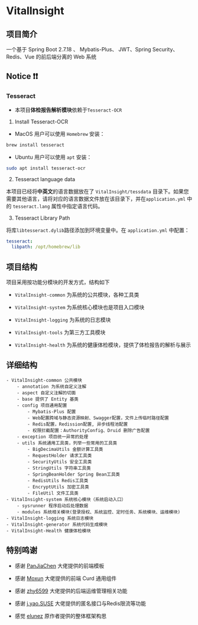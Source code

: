 # VitalInsight

## 项目简介
一个基于 Spring Boot 2.7.18 、 Mybatis-Plus、 JWT、Spring Security、Redis、Vue 的前后端分离的 Web 系统

## Notice ❗️❗️

### Tesseract

- 本项目**体检报告解析模块**依赖于`Tesseract-OCR`

1. Install Tesseract-OCR

- MacOS 用户可以使用 `Homebrew` 安装：

```bash
brew install tesseract
```
- Ubuntu 用户可以使用 `apt` 安装：

```bash
sudo apt install tesseract-ocr
```

2. Tesseract language data
   
本项目已经将**中英文**的语言数据放在了 `VitalInsight/tessdata` 目录下。如果您需要其他语言，请将对应的语言数据文件放在该目录下，并在`application.yml` 中的 `tesseract.lang` 属性中指定语言代码。

3. Tesseract Library Path

将库`libtesseract.dylib`路径添加到环境变量中。在 `application.yml` 中配置：

```yaml
tesseract:
  libpath: /opt/homebrew/lib
```

## 项目结构
项目采用按功能分模块的开发方式，结构如下

- `VitalInsight-common` 为系统的公共模块，各种工具类

- `VitalInsight-system` 为系统核心模块也是项目入口模块

- `VitalInsight-logging` 为系统的日志模块

- `VitalInsight-tools` 为第三方工具模块

- `VitalInsight-health` 为系统的健康体检模块，提供了体检报告的解析与展示

## 详细结构

```
- VitalInsight-common 公共模块
    - annotation 为系统自定义注解
    - aspect 自定义注解的切面
    - base 提供了 Entity 基类
    - config 项目通用配置
        - Mybatis-Plus 配置
        - Web配置跨域与静态资源映射、Swagger配置，文件上传临时路径配置
        - Redis配置，Redission配置, 异步线程池配置
        - 权限拦截配置：AuthorityConfig、Druid 删除广告配置
    - exception 项目统一异常的处理
    - utils 系统通用工具类，列举一些常用的工具类
        - BigDecimaUtils 金额计算工具类
        - RequestHolder 请求工具类
        - SecurityUtils 安全工具类
        - StringUtils 字符串工具类
        - SpringBeanHolder Spring Bean工具类
        - RedisUtils Redis工具类
        - EncryptUtils 加密工具类
        - FileUtil 文件工具类
- VitalInsight-system 系统核心模块（系统启动入口）
    - sysrunner 程序启动后处理数据
	- modules 系统相关模块(登录授权、系统监控、定时任务、系统模块、运维模块)
- VitalInsight-logging 系统日志模块
- VitalInsight-generator 系统代码生成模块
- VitalInsight-Health 健康体检模块
```

## 特别鸣谢

- 感谢 [PanJiaChen](https://github.com/PanJiaChen/vue-element-admin) 大佬提供的前端模板

- 感谢 [Moxun](https://github.com/moxun1639) 大佬提供的前端 Curd 通用组件

- 感谢 [zhy6599](https://gitee.com/zhy6599) 大佬提供的后端运维管理相关功能

- 感谢 [j.yao.SUSE](https://github.com/everhopingandwaiting) 大佬提供的匿名接口与Redis限流等功能

- 感觉 [elunez](https://github.com/elunez) 原作者提供的整体框架构思
